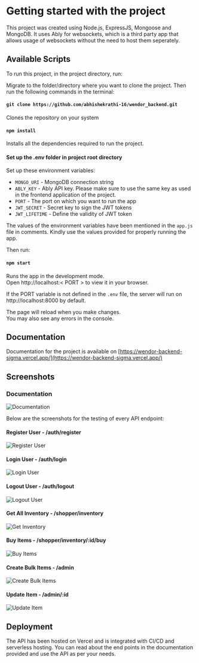 # Getting started with the project

This project was created using Node.js, ExpressJS, Mongoose and MongoDB. It uses Ably for websockets, which is a third party app that allows usage of websockets without the need to host them seperately.

## Available Scripts

To run this project, in the project directory, run:

Migrate to the folder/directory where you want to clone the project. Then run the following commands in the terminal:

#### `git clone https://github.com/abhishekrathi-16/wendor_backend.git`

Clones the repository on your system

#### `npm install`

Installs all the dependencies required to run the project.

#### Set up the .env folder in project root directory

Set up these environment variables:
- `MONGO_URI` - MongoDB connection string
- `ABLY_KEY` - Ably API key. Please make sure to use the same key as used in the frontend application of the project.
- `PORT` - The port on which you want to run the app
- `JWT_SECRET` - Secret key to sign the JWT tokens
- `JWT_LIFETIME` - Define the validity of JWT token

The values of the environment variables have been mentioned in the `app.js` file in comments. Kindly use the values provided for properly running the app.

Then run:

#### `npm start`

Runs the app in the development mode.\
Open http://localhost:< PORT > to view it in your browser.

If the PORT variable is not defined in the `.env` file, the server will run on http://localhost:8000 by default.

The page will reload when you make changes.\
You may also see any errors in the console.

## Documentation

Documentation for the project is available on [https://wendor-backend-sigma.vercel.app/](https://wendor-backend-sigma.vercel.app/)

## Screenshots

### Documentation

![Documentation](/public/screenshots/documentation.png)

Below are the screenshots for the testing of every API endpoint:

#### Register User - /auth/register
![Register User](/public/screenshots/register_user.png)

#### Login User - /auth/login
![Login User](/public/screenshots/login_user.png)

#### Logout User - /auth/logout
![Logout User](/public/screenshots/logout.png)

#### Get All Inventory - /shopper/inventory
![Get Inventory](/public/screenshots/get_all_inventory.png)

#### Buy Items - /shopper/inventory/:id/buy
![Buy Items](/public/screenshots/buy_items.png)

#### Create Bulk Items - /admin
![Create Bulk Items](/public/screenshots/bulk_create.png)

#### Update Item - /admin/:id
![Update Item](/public/screenshots/update_item.png)

## Deployment

The API has been hosted on Vercel and is integrated with CI/CD and serverless hosting.
You can read about the end points in the documentation provided and use the API as per your needs.